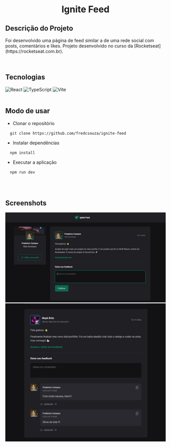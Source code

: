 <h1 align="center">Ignite Feed</h1>

## Descrição do Projeto

<p >Foi desenvolvido uma página de feed similar a de uma rede social com posts, comentários e likes. Projeto desenvolvido no curso da [Rocketseat](https://rocketseat.com.br).</p></br>

## Tecnologias

![React](https://img.shields.io/badge/React-20232A?style=for-the-badge&logo=react&logoColor=61DAFB)
![TypeScript](https://img.shields.io/badge/typescript-%23007ACC.svg?style=for-the-badge&logo=typescript&logoColor=white)
![Vite](https://img.shields.io/badge/vite-%23646CFF.svg?style=for-the-badge&logo=vite&logoColor=white)
</br>
</br>

## Modo de usar

- Clonar o repositório

```
  git clone https://github.com/fredcsouza/ignite-feed
```

- Instalar dependências

```
  npm install
```

- Executar a aplicação

```
  npm run dev
```

</br>
</br>

## Screenshots

![preview1](./preview01.jpg)
![preview2](./preview02.jpg)
